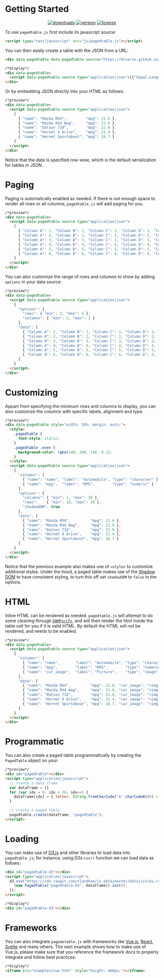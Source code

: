 # Getting Started

<p align="center">
  <a href="https://www.npmjs.com/package/vue"><img src="https://img.shields.io/npm/dm/pagedtablejs.svg" alt="downloads"></a>
  <a href="https://www.npmjs.com/package/vue"><img src="https://img.shields.io/npm/v/pagedtablejs.svg" alt="version"></a>
  <a href="https://www.npmjs.com/package/vue"><img src="https://img.shields.io/npm/l/pagedtablejs.svg" alt="license"></a>
</p>

To use `pagedtable.js` first include its javascript source:

```html
<script type="text/javascript" src="js/pagedtable.js"></script>
```

You can then easily create a table with the JSON from a URL:

```html
<div data-pagedtable data-pagedtable-source="https://mlverse.github.io/pagedtablejs/data/iris.json"></div>
```
```html
/*display*/
<div data-pagedtable>
  <script data-pagedtable-source type="application/json">[{"Sepal.Length":5.1,"Sepal.Width":3.5,"Petal.Length":1.4,"Petal.Width":0.2,"Species":"setosa"},{"Sepal.Length":4.9,"Sepal.Width":3,"Petal.Length":1.4,"Petal.Width":0.2,"Species":"setosa"},{"Sepal.Length":4.7,"Sepal.Width":3.2,"Petal.Length":1.3,"Petal.Width":0.2,"Species":"setosa"},{"Sepal.Length":4.6,"Sepal.Width":3.1,"Petal.Length":1.5,"Petal.Width":0.2,"Species":"setosa"},{"Sepal.Length":5,"Sepal.Width":3.6,"Petal.Length":1.4,"Petal.Width":0.2,"Species":"setosa"}]</script>
</div>
```

Or by embedding JSON directly into your HTML as follows:

```html
/*preview*/
<div data-pagedtable>
  <script data-pagedtable-source type="application/json">
    [
      { "name": "Mazda RX4",         "mpg": 21.0 },
      { "name": "Mazda RX4 Wag",     "mpg": 21.0 },
      { "name": "Datsun 710",        "mpg": 22.8 },
      { "name": "Hornet 4 Drive",    "mpg": 21.4 },
      { "name": "Hornet Sportabout", "mpg": 18.7 }
    ]
  </script>
</div>
```

Notice that the data is specified row-wise, which is the default serialization for tables in JSON.

# Paging

Paging is automatically enabled as needed. If there is not enough space to render all rows or all columns, `pagedtable.js` will add paging for you. 

```html
/*preview*/
<div data-pagedtable>
  <script data-pagedtable-source type="application/json">
    [
      { "Column A": 1, "Column B": 1, "Column C": 1, "Column D": 1, "Column E": 1},
      { "Column A": 2, "Column B": 2, "Column C": 2, "Column D": 2, "Column E": 2},
      { "Column A": 3, "Column B": 3, "Column C": 3, "Column D": 3, "Column E": 3},
      { "Column A": 4, "Column B": 4, "Column C": 4, "Column D": 4, "Column E": 4},
      { "Column A": 5, "Column B": 5, "Column C": 5, "Column D": 5, "Column E": 5},
      { "Column A": 6, "Column B": 6, "Column C": 6, "Column D": 6, "Column E": 6}
    ]
  </script>
</div>
```

You can also customize the range of rows and columns to show by adding `options` in your data source:

```html
/*preview*/
<div data-pagedtable>
  <script data-pagedtable-source type="application/json">
    {
      "options": {
        "rows": { "min": 2, "max": 4 },
        "columns": { "min": 2, "max": 3 }
      },
      "data": [
        { "Column A": 1, "Column B": 1, "Column C": 1, "Column D": 1, "Column E": 1},
        { "Column A": 2, "Column B": 2, "Column C": 2, "Column D": 2, "Column E": 2},
        { "Column A": 3, "Column B": 3, "Column C": 3, "Column D": 3, "Column E": 3},
        { "Column A": 4, "Column B": 4, "Column C": 4, "Column D": 4, "Column E": 4},
        { "Column A": 5, "Column B": 5, "Column C": 5, "Column D": 5, "Column E": 5},
        { "Column A": 6, "Column B": 6, "Column C": 6, "Column D": 6, "Column E": 6}
      ]
    }
  </script>
</div>
```

# Customizing

Appart from specifying the minimum rows and columns to display, you can also customize the columns with specific labels, alignment and type.

```html
/*preview*/
<div data-pagedtable style="width: 50%; margin: auto;">
  <style>
    .pagedtable {
      font-style: italic;
    }
    .pagedtable .even {
      background-color: rgba(140, 200, 140, 0.1);
    }
  </style>
  <script data-pagedtable-source type="application/json">
    {
      "columns": [
        { "name": "name", "label": "Automobile", "type": "character" },
        { "name": "mpg",  "label": "MPG",        "type": "numeric" }
      ],
      "options": {
        "columns": { "min": 1, "max": 20 },
        "rows":    { "min": 10, "max": 20 },
        "shadowDOM": true
      },
      "data": [
        { "name": "Mazda RX4",         "mpg": 21.0 },
        { "name": "Mazda RX4 Wag",     "mpg": 21.0 },
        { "name": "Datsun 710",        "mpg": 22.8 },
        { "name": "Hornet 4 Drive",    "mpg": 21.4 },
        { "name": "Hornet Sportabout", "mpg": 18.7 }
      ]
    }
  </script>
</div>
```

Notice that the previous example also makes use of `<style>` to customize additional styles. Under the hood, a paged table makes use of the [Shadow DOM](https://developer.mozilla.org/en-US/docs/Web/Web_Components/Using_shadow_DOM) to have consistent styling, to turn this off set `shadowDOM` to `false` in the options.

# HTML

Inline HTML can be rendered as needed. `pagedtable.js` will attempt to do some cleaning through [`DOMPurify`](https://github.com/cure53/DOMPurify), and will then render the html inside the table cell for you if it is valid HTML. By default the HTML will not be rendered, and needs to be enabled.

```html
/*preview*/
<div data-pagedtable>
  <script data-pagedtable-source type="application/json">
    {
      "columns": [
        { "name": "name",       "label": "Automobile", "type": "character" },
        { "name": "mpg",        "label": "MPG",        "type": "numeric" },
        { "name": "car_image",  "label": "Picture",    "type": "image", "html": true }
      ],
      "data": [
        { "name": "Mazda RX4",         "mpg": 21.0, "car_image": "<img src='https://upload.wikimedia.org/wikipedia/commons/5/5b/1974_Mazda_RX4_Coupe_%2824282369814%29.jpg' height=50;/>"},
        { "name": "Mazda RX4 Wag",     "mpg": 21.0, "car_image": "<img src='https://upload.wikimedia.org/wikipedia/commons/1/16/Mazda_RX4_Wagon_%281976%2C_127_PS%29.JPG' height=50;/>"},
        { "name": "Datsun 710",        "mpg": 22.8, "car_image": "<img src='https://upload.wikimedia.org/wikipedia/commons/9/95/Datsun_710_two-door_orange%2C_front_left.jpg' height=50;/>"},
        { "name": "Hornet 4 Drive",    "mpg": 21.4, "car_image": "<img src='https://upload.wikimedia.org/wikipedia/commons/4/46/1970_AMC_Hornet_SST_2-door_green_Kenosha-f.jpg' height=50;/>"},
        { "name": "Hornet Sportabout", "mpg": 18.7, "car_image": "<img src='https://upload.wikimedia.org/wikipedia/commons/c/cc/1976_AMC_Hornet_Sportabout.jpg' height=50;/>"}
      ]
    }
  </script>
</div>
```


# Programmatic

You can also create a paged table programmatically by creating the `PagedTable` object on your:

```html
/*preview*/
<div id="pagedtable"></div>
<script type="application/javascript">
  // create a data frame
  var dataframe = []
  for (var idx = 0; idx < 26; idx++) {
    dataframe[idx] = { letter: String.fromCharCode('A'.charCodeAt(0) + idx), number: idx + 1 };
  }

  // create a paged table
  pagedtable.create(dataframe, "pagedtable");
</script>
```

# Loading

You can make use of [D3.js](https://d3js.org/) and other libraries to load data into `pagedtable.js`; for instance, using D3s `csv()` function we can load data as follows:

```html
<div id="pagedtable-d3"></div>
<script type="application/javascript">
  d3.csv("https://cdn.rawgit.com/vlandham/js_data/master/data/cities.csv").then(function(dataframe) {
    (new PagedTable("pagedtable-d3", dataframe)).init();
  });
</script>
```
```html
/*display*/
<div id="pagedtable-d3"></div>
```

# Frameworks

You can also integrate `pagedetable.js` with frameworks like [Vue.js](http://vuejs.com/), [React](https://reactjs.org/), [Svelte](https://svelte.dev/) and many others. The next example shows how to make use of Vue.js, please make sure that you reference the framework docs to properly integrate and follow best practices.

```html
/*display*/
<iframe src="examples/vue.html" style="height: 460px;"></iframe>
```
